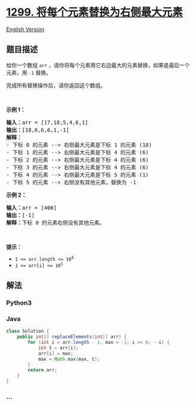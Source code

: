 # [1299. 将每个元素替换为右侧最大元素](https://leetcode.cn/problems/replace-elements-with-greatest-element-on-right-side)

[English Version](/solution/1200-1299/1299.Replace%20Elements%20with%20Greatest%20Element%20on%20Right%20Side/README_EN.md)

## 题目描述

<!-- 这里写题目描述 -->

<p>给你一个数组 <code>arr</code> ，请你将每个元素用它右边最大的元素替换，如果是最后一个元素，用 <code>-1</code> 替换。</p>

<p>完成所有替换操作后，请你返回这个数组。</p>

<p> </p>

<p><strong>示例 1：</strong></p>

<pre>
<strong>输入：</strong>arr = [17,18,5,4,6,1]
<strong>输出：</strong>[18,6,6,6,1,-1]
<strong>解释：</strong>
- 下标 0 的元素 --> 右侧最大元素是下标 1 的元素 (18)
- 下标 1 的元素 --> 右侧最大元素是下标 4 的元素 (6)
- 下标 2 的元素 --> 右侧最大元素是下标 4 的元素 (6)
- 下标 3 的元素 --> 右侧最大元素是下标 4 的元素 (6)
- 下标 4 的元素 --> 右侧最大元素是下标 5 的元素 (1)
- 下标 5 的元素 --> 右侧没有其他元素，替换为 -1
</pre>

<p><strong>示例 2：</strong></p>

<pre>
<strong>输入：</strong>arr = [400]
<strong>输出：</strong>[-1]
<strong>解释：</strong>下标<strong> </strong>0 的元素右侧没有其他元素。
</pre>

<p> </p>

<p><strong>提示：</strong></p>

<ul>
	<li><code>1 <= arr.length <= 10<sup>4</sup></code></li>
	<li><code>1 <= arr[i] <= 10<sup>5</sup></code></li>
</ul>

## 解法

<!-- 这里可写通用的实现逻辑 -->

<!-- tabs:start -->

### **Python3**

<!-- 这里可写当前语言的特殊实现逻辑 -->



### **Java**

<!-- 这里可写当前语言的特殊实现逻辑 -->

```java
class Solution {
    public int[] replaceElements(int[] arr) {
        for (int i = arr.length - 1, max = -1; i >= 0; --i) {
            int t = arr[i];
            arr[i] = max;
            max = Math.max(max, t);
        }
        return arr;
    }
}
```

### **...**

```

```


